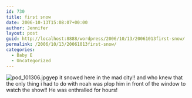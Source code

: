 ```yaml
---
id: 730
title: first snow
date: 2006-10-13T15:08:07+00:00
author: Jennifer
layout: post
guid: http://localhost:8888/wordpress/2006/10/13/20061013first-snow/
permalink: /2006/10/13/20061013first-snow/
categories:
  - Baby E
  - Uncategorized
---
```

<img id="image49" alt="pod_101306.jpg" src="http://static.squarespace.com/static/50db6bb3e4b015296cd43789/50dfa5b1e4b0dc6320e0b5ea/50dfa5b1e4b0dc6320e0b610/1161547975000/?format=original" />yep it snowed here in the mad city!! and who knew that the only thing i had to do with noah was plop him in front of the window to watch the show!! He was enthralled for hours!